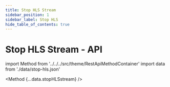 ```yaml
---
title: Stop HLS Stream
sidebar_position: 1
sidebar_label: Stop HLS
hide_table_of_contents: true
---
```


# Stop HLS Stream - API

import Method from '../../../src/theme/RestApiMethodContainer'
import data from './data/stop-hls.json'

<Method
{...data.stopHLSstream}
/>
